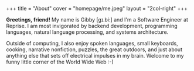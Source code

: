 +++
title = "About"
cover = "homepage/me.jpeg"
layout = "2col-right"
+++

**Greetings, friend!** My name is Gibby [gɪ.bi:] and I'm a Software Engineer at Reprise. I am most invigorated by backend development, programming languages, natural language processing, and systems architecture.

Outside of computing, I also enjoy spoken languages, small keyboards, cooking, narrative nonfiction, puzzles, the great outdoors, and just about anything else that sets off electrical impulses in my brain. Welcome to my funny little corner of the World Wide Web :-)


